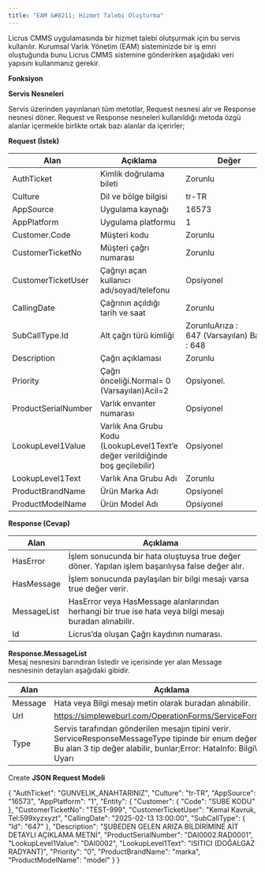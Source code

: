 ```yaml
---
title: "EAM &#8211; Hizmet Talebi Oluşturma"
---
```


Licrus CMMS uygulamasında bir hizmet talebi olutşurmak için bu servis kullanılır. Kurumsal Varlık Yönetim (EAM) sisteminizde bir iş emri oluştuğunda bunu Licrus CMMS sistemine gönderirken aşağıdaki veri yapısını kullanmanız gerekir.  
  

**Fonksiyon**

**Servis Nesneleri**

Servis üzerinden yayınlanan tüm metotlar, Request nesnesi alır ve Response nesnesi döner. Request ve Response nesneleri kullanıldığı metoda özgü alanlar içermekle birlikte ortak bazı alanlar da içerirler;

**Request (İstek)**

| Alan | Açıklama | Değer |
| --- | --- | --- |
| AuthTicket | Kimlik doğrulama bileti | Zorunlu |
| Culture | Dil ve bölge bilgisi | tr-TR |
| AppSource | Uygulama kaynağı | 16573 |
| AppPlatform | Uygulama platformu | 1 |
| Customer.Code | Müşteri kodu | Zorunlu |
| CustomerTicketNo | Müşteri çağrı numarası | Zorunlu |
| CustomerTicketUser | Çağrıyı açan kullanıcı adı/soyad/telefonu | Opsiyonel |
| CallingDate | Çağrının açıldığı tarih ve saat | Zorunlu |
| SubCallType.Id | Alt çağrı türü kimliği | ZorunluArıza : 647 (Varsayılan) Bakım : 648 |
| Description | Çağrı açıklaması | Zorunlu |
| Priority | Çağrı önceliği.Normal= 0 (Varsayılan)Acil=2 | Opsiyonel. |
| ProductSerialNumber | Varlık envanter numarası | Opsiyonel |
| LookupLevel1Value | Varlık Ana Grubu Kodu (LookupLevel1Text’e değer verildiğinde boş geçilebilir) | Opsiyonel |
| LookupLevel1Text | Varlık Ana Grubu Adı | Zorunlu |
| ProductBrandName | Ürün Marka Adı | Opsiyonel |
| ProductModelName | Ürün Model Adı | Opsiyonel |

**Response (Cevap)**

| Alan | Açıklama |
| --- | --- |
| HasError | İşlem sonucunda bir hata oluştuysa true değer döner. Yapılan işlem başarılıysa false değer alır. |
| HasMessage | İşlem sonucunda paylaşılan bir bilgi mesajı varsa true değer verir. |
| MessageList | HasError veya HasMessage alanlarından herhangi bir true ise hata veya bilgi mesajı buradan alınabilir. |
| Id | Licrus’da oluşan Çağrı kaydının numarası. |

**Response.MessageList**  
Mesaj nesnesini barındıran listedir ve içerisinde yer alan Message nesnesinin detayları aşağıdaki gibidir.

| Alan | Açıklama |
| --- | --- |
| Message | Hata veya Bilgi mesajı metin olarak buradan alınabilir. |
| Url | https://simpleweburl.com/OperationForms/ServiceForm/Create |
| Type | Servis tarafından gönderilen mesajın tipini verir. ServiceResponseMessageType tipinde bir enum değeri taşır. Bu alan 3 tip değer alabilir, bunlar;Error: HataInfo: BilgiWarning: Uyarı |

  
Create **JSON Request Modeli**

&#123;
	"AuthTicket": "GUNVELIK\_ANAHTARINIZ",
	"Culture": "tr-TR",
	"AppSource": "16573",
	"AppPlatform": "1",
	"Entity": &#123;
		"Customer": &#123;
			"Code": "SUBE KODU"
		&#125;,
		"CustomerTicketNo": "TEST-999",
		"CustomerTicketUser": "Kemal Kavruk, Tel:599xyzxyzt",
		"CallingDate": "2025-02-13 13:00:00",
		"SubCallType": &#123;
			"Id": "647"
		&#125;,
		"Description": "ŞUBEDEN GELEN ARIZA BİLDİRİMİNE AİT DETAYLI AÇIKLAMA METNİ",
		"ProductSerialNumber": "DAI0002.RAD0001",
		"LookupLevel1Value": "DAI0002",
		"LookupLevel1Text": "ISITICI (DOĞALGAZ RADYANT)",
		"Priority": "0",
		"ProductBrandName": "marka",
		"ProductModelName": "model"
	&#125;
&#125;
